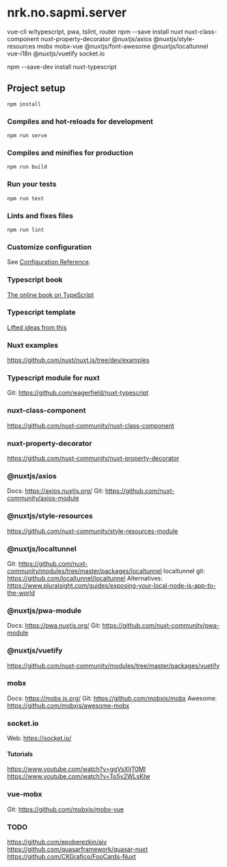 # nrk.no.sapmi.server

vue-cli w/typescript, pwa, tslint, router
npm --save install nuxt nuxt-class-component nuxt-property-decorator @nuxtjs/axios @nuxtjs/style-resources mobx mobx-vue @nuxtjs/font-awesome @nuxtjs/localtunnel vue-i18n @nuxtjs/vuetify socket.io

npm --save-dev install nuxt-typescript

## Project setup

```
npm install
```

### Compiles and hot-reloads for development

```
npm run serve
```

### Compiles and minifies for production

```
npm run build
```

### Run your tests

```
npm run test
```

### Lints and fixes files

```
npm run lint
```

### Customize configuration

See [Configuration Reference](https://cli.vuejs.org/config/).

### Typescript book

[The online book on TypeScript](https://basarat.gitbooks.io/typescript/content/)

### Typescript template

[Lifted ideas from this](https://github.com/nuxt-community/typescript-template)

### Nuxt examples

https://github.com/nuxt/nuxt.js/tree/dev/examples

### Typescript module for nuxt

Git: https://github.com/wagerfield/nuxt-typescript

### nuxt-class-component

https://github.com/nuxt-community/nuxt-class-component

### nuxt-property-decorator

https://github.com/nuxt-community/nuxt-property-decorator

### @nuxtjs/axios

Docs: https://axios.nuxtjs.org/
Git: https://github.com/nuxt-community/axios-module

### @nuxtjs/style-resources

https://github.com/nuxt-community/style-resources-module

### @nuxtjs/localtunnel

Git: https://github.com/nuxt-community/modules/tree/master/packages/localtunnel
localtunnel git: https://github.com/localtunnel/localtunnel
Alternatives: https://www.pluralsight.com/guides/exposing-your-local-node-js-app-to-the-world

### @nuxtjs/pwa-module

Docs: https://pwa.nuxtjs.org/
Git: https://github.com/nuxt-community/pwa-module

### @nuxtjs/vuetify

https://github.com/nuxt-community/modules/tree/master/packages/vuetify

### mobx

Docs: https://mobx.js.org/
Git: https://github.com/mobxjs/mobx
Awesome: https://github.com/mobxjs/awesome-mobx

### socket.io

Web: https://socket.io/

#### Tutorials

https://www.youtube.com/watch?v=ggVsXljT0MI
https://www.youtube.com/watch?v=To5y2WLsKIw

### vue-mobx

Git: https://github.com/mobxjs/mobx-vue

### TODO

https://github.com/epoberezkin/ajv
https://github.com/quasarframework/quasar-nuxt
https://github.com/CKGrafico/FooCards-Nuxt

